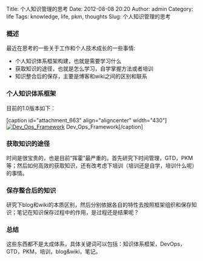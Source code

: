 Title: 个人知识管理的思考
Date: 2012-08-08 20:20
Author: admin
Category: life
Tags: knowledge, life, pkm, thoughts
Slug: 个人知识管理的思考

### 概述

最近在思考的一些关于工作和个人技术成长的一些事情:

-   个人知识体系框架构建，也就是需要学习什么
-   获取知识的途径，也就是怎么学习，自学掌握方法或者培训
-   知识整合后的保存，主要是博客和wiki之间的区别和联系

### 个人知识体系框架

目前的1.0版本如下：

[caption id="attachment\_663" align="aligncenter"
width="430"][![Dev\_Ops\_Framework](http://www.xdays.info/wp-content/uploads/2012/08/Dev_Ops_Framework_v1.0.png "Dev_Ops_Framework_v1.0")](http://www.xdays.info/wp-content/uploads/2012/08/Dev_Ops_Framework_v1.0.png)
Dev\_Ops\_Framework[/caption]

### 获取知识的途径

时间是很宝贵的，也是目前“挥霍”最严重的。首先研究下时间管理，GTD，PKM等；然后如何高效的获取知识，还有改考虑下培训（培训还是自学，培训什么呢）的事情。

### 保存整合后的知识

研究下blog和wiki的本质区别，然后分别依据各自的特性去按照框架组织和保存知识；笔记在知识保存过程中的作用，是过程还是结果呢？

### 总结

这些东西都不是太成体系，具体关键词可以包括：知识体系框架，DevOps，GTD，PKM，培训，blog&wiki，笔记。
